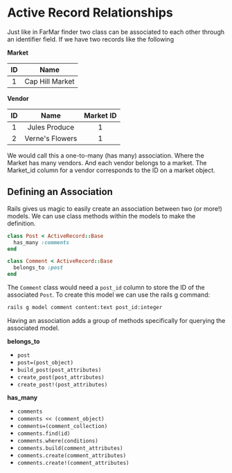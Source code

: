 # Active Record Relationships

Just like in FarMar finder two class can be associated to each other through an identifier
field. If we have two records like the following

**Market**

|ID|Name|
|:----:|:-----:|
|1| Cap Hill Market|
**Vendor**

|ID|Name|Market ID|
|:----:|:-----:|:---:|
|1| Jules Produce|1|
|2| Verne's Flowers|1|

We would call this a one-to-many (has many) association. Where the Market has many vendors.
And each vendor belongs to a market. The Market_id column for a vendor corresponds to the ID
on a market object.

Defining an Association
-----------------------

Rails gives us magic to easily create an association between two (or more!) models.
We can use class methods within the models to make the definition.

```ruby
class Post < ActiveRecord::Base
  has_many :comments
end
```
```ruby
class Comment < ActiveRecord::Base
  belongs_to :post
end
```

The `Comment` class would need a `post_id` column to store the ID of the associated `Post`.
To create this model we can use the rails g command:

```bash
rails g model comment content:text post_id:integer
```

Having an association adds a group of methods specifically for querying the associated model.

**belongs_to**

- `post`
- `post=(post_object)`
- `build_post(post_attributes)`
- `create_post(post_attributes)`
- `create_post!(post_attributes)`

**has_many**

- `comments`
- `comments << (comment_object)`
- `comments=(comment_collection)`
- `comments.find(id)`
- `comments.where(conditions)`
- `comments.build(comment_attributes)`
- `comments.create(comment_attributes)`
- `comments.create!(comment_attributes)`
